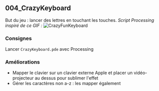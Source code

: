 ## 004_CrazyKeyboard
But du jeu : lancer des lettres en touchant les touches.
*Script Processing inspiré de ce GIF :*
![CrazyFunKeyboard](../crazyFunKeyboard.gif)
 
### Consignes
Lancer `CrazyKeyboard.pde` avec Processing

### Améliorations
* Mapper le clavier sur un clavier externe Apple et placer un vidéo-projecteur au dessus pour sublimer l'effet
* Gérer les caractères non a-z : les mapper également